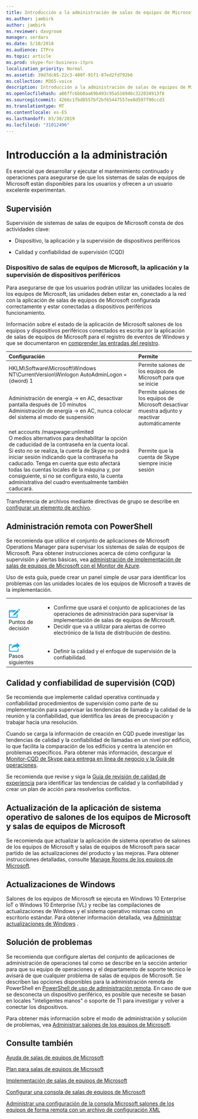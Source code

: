 ```yaml
---
title: Introducción a la administración de salas de equipos de Microsoft
ms.author: jambirk
author: jambirk
ms.reviewer: davgroom
manager: serdars
ms.date: 5/10/2018
ms.audience: ITPro
ms.topic: article
ms.prod: skype-for-business-itpro
localization_priority: Normal
ms.assetid: 39d7dc65-22c3-400f-91f1-87ed2fd792b6
ms.collection: M365-voice
description: Introducción a la administración de salas de equipos de Microsoft.
ms.openlocfilehash: a06ffc6bb0aa69b493c95a516946c322034913f8
ms.sourcegitcommit: 4266c1fbd8557bf2bf65447557ee8d597f90ccd3
ms.translationtype: MT
ms.contentlocale: es-ES
ms.lasthandoff: 03/30/2019
ms.locfileid: "31012496"
---
```

# <a name="management-overview"></a>Introducción a la administración 

Es esencial que desarrollar y ejecutar el mantenimiento continuado y operaciones para asegurarse de que los sistemas de salas de equipos de Microsoft están disponibles para los usuarios y ofrecen a un usuario excelente experimentan. 

## <a name="monitoring"></a>Supervisión 

Supervisión de sistemas de salas de equipos de Microsoft consta de dos actividades clave:

-  Dispositivo, la aplicación y la supervisión de dispositivos periféricos

-  Calidad y confiabilidad de supervisión (CQD)

### <a name="microsoft-teams-rooms-device-application-and-peripheral-device-monitoring"></a>Dispositivo de salas de equipos de Microsoft, la aplicación y la supervisión de dispositivos periféricos

Para asegurarse de que los usuarios podrán utilizar las unidades locales de los equipos de Microsoft, las unidades deben estar en, conectado a la red con la aplicación de salas de equipos de Microsoft configurada correctamente y estar conectadas a dispositivos periféricos funcionamiento. 


Información sobre el estado de la aplicación de Microsoft salones de los equipos y dispositivos periféricos conectados es escrita por la aplicación de salas de equipos de Microsoft para el registro de eventos de Windows y que se documentaron en [comprender las entradas del registro](azure-monitor.md#understand-the-log-entries). 

|**Configuración**|**Permite**|
|:-----|:-----|
|HKLM\Software\Microsoft\Windows NT\CurrentVersion\Winlogon AutoAdminLogon = (dword) 1  <br/> |Permite salones de los equipos de Microsoft para que se inicie  <br/> |
|Administración de energía -\> en AC, desactivar pantalla después de 10 minutos  <br/> Administración de energía -\> en AC, nunca colocar del sistema al modo de suspensión  <br/> |Permite salones de los equipos de Microsoft desactivar muestra adjunto y reactivar automáticamente  <br/> |
|net accounts /maxpwage:unlimited  <br/> O medios alternativos para deshabilitar la opción de caducidad de la contraseña en la cuenta local. Si esto no se realiza, la cuenta de Skype no podrá iniciar sesión indicando que la contraseña ha caducado. Tenga en cuenta que esto afectará todas las cuentas locales de la máquina y, por consiguiente, si no se configura esto, la cuenta administrativa del cuadro eventualmente también caducará.  <br/> |Permite que la cuenta de Skype siempre inicie sesión  <br/> |
   
Transferencia de archivos mediante directivas de grupo se describe en [configurar un elemento de archivo](https://technet.microsoft.com/en-us/library/cc772536%28v=ws.11%29.aspx).
  
## <a name="remote-management-using-powershell"></a>Administración remota con PowerShell
<a name="RemotePS"> </a>

Se recomienda que utilice el conjunto de aplicaciones de Microsoft Operations Manager para supervisar los sistemas de salas de equipos de Microsoft. Para obtener instrucciones acerca de cómo configurar la supervisión y alertas básicas, vea [administración de implementación de salas de equipos de Microsoft con el Monitor de Azure](../../deploy/deploy-clients/azure-monitor.md). 

Uso de esta guía, puede crear un panel simple de usar para identificar los problemas con las unidades locales de los equipos de Microsoft a través de la implementación. 

|    |     |
|-----------|------------|
|![](../../media/audio_conferencing_image7.png) <br/>Puntos de decisión|<ul><li>Confirme que usará el conjunto de aplicaciones de las operaciones de administración para supervisar la implementación de salas de equipos de Microsoft.</li><li>Decidir que va a utilizar para alertas de correo electrónico de la lista de distribución de destino.</li></ul>|
|![](../../media/audio_conferencing_image9.png)<br/>Pasos siguientes|<ul><li>Definir la calidad y el enfoque de supervisión de la confiabilidad.</li></ul>|

## <a name="quality-and-reliability-monitoring-cqd"></a>Calidad y confiabilidad de supervisión (CQD)

Se recomienda que implemente calidad operativa continuada y confiabilidad procedimientos de supervisión como parte de su implementación para supervisar las tendencias de llamada y la calidad de la reunión y la confiabilidad, que identifica las áreas de preocupación y trabajar hacia una resolución. 

Cuando se carga la información de creación en CQD puede investigar las tendencias de calidad y la confiabilidad de llamadas en un nivel por edificio, lo que facilita la comparación de los edificios y centra la atención en problemas específicos. Para obtener más información, descargue el [Monitor-CQD de Skype para entrega en línea de negocio y la Guía de operaciones](https://myadvisor.fasttrack.microsoft.com/CloudVoice/Downloads?SelectedIDs=6_2_0_15). 

Se recomienda que revise y siga la [Guía de revisión de calidad de experiencia](https://aka.ms/qerguide) para identificar las tendencias de calidad y la confiabilidad y crear un plan de acción para resolverlos conflictos. 

## <a name="updating-the-microsoft-teams-rooms-os-and-microsoft-teams-rooms-application"></a>Actualización de la aplicación de sistema operativo de salones de los equipos de Microsoft y salas de equipos de Microsoft

Se recomienda que actualizar la aplicación de sistema operativo de salones de los equipos de Microsoft y salas de equipos de Microsoft para sacar partido de las actualizaciones del producto y las mejoras. Para obtener instrucciones detalladas, consulte [Manage Rooms de los equipos de Microsoft](room-systems-v2-operations.md#software-updates). 

## <a name="windows-updates"></a>Actualizaciones de Windows

Salones de los equipos de Microsoft se ejecuta en Windows 10 Enterprise IoT o Windows 10 Enterprise (VL) y recibe las compilaciones de actualizaciones de Windows y el sistema operativo mismas como un escritorio estándar. Para obtener información detallada, vea [Administrar actualizaciones de Windows](updates.md) .


## <a name="troubleshooting"></a>Solución de problemas

Se recomienda que configure alertas del conjunto de aplicaciones de administración de operaciones tal como se describe en la sección anterior para que su equipo de operaciones y el departamento de soporte técnico le avisará de que cualquier problema de salas de equipos de Microsoft. Se describen las opciones disponibles para la administración remota de PowerShell en [PowerShell de uso de administración remota](room-systems-v2-operations.md#remote-management-using-powershell). En caso de que se desconecta un dispositivo periférico, es posible que necesite se basan en locales "inteligentes manos" o soporte de TI para investigar y volver a conectar los dispositivos. 

Para obtener más información sobre el modo de administración y solución de problemas, vea [Administrar salones de los equipos de Microsoft](room-systems-v2-operations.md#admin-mode-and-device-management). 


## <a name="see-also"></a>Consulte también

[Ayuda de salas de equipos de Microsoft](https://support.office.com/en-us/article/Skype-Room-Systems-version-2-help-e667f40e-5aab-40c1-bd68-611fe0002ba2)

[Plan para salas de equipos de Microsoft](../../plan-your-deployment/clients-and-devices/skype-room-systems-v2-0.md)

[Implementación de salas de equipos de Microsoft](../../deploy/deploy-clients/room-systems-v2.md)

[Configurar una consola de salas de equipos de Microsoft](../../deploy/deploy-clients/console.md)

[Administrar una configuración de la consola Microsoft salones de los equipos de forma remota con un archivo de configuración XML](xml-config-file.md)
